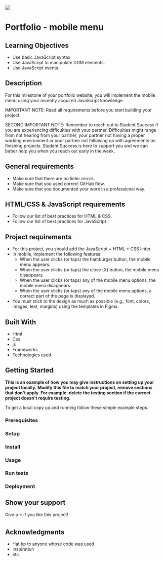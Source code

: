 ![](https://img.shields.io/badge/Microverse-blueviolet)

# Portfolio - mobile menu

## Learning Objectives

- Use basic JavaScript syntax.
- Use JavaScript to manipulate DOM elements.
- Use JavaScript events.

## Description 

For this milestone of your portfolio website, you will implement the mobile menu using your recently acquired JavaScript knowledge.

IMPORTANT NOTE: Read all requirements before you start building your project.

SECOND IMPORTANT NOTE: Remember to reach out to Student Success if you are experiencing difficulties with your partner. Difficulties might range from not hearing from your partner, your partner not having a proper working environment or your partner not following up with agreements on finishing projects. Student Success is here to support you and we can better help you when you reach out early in the week.

## General requirements
- Make sure that there are no linter errors.
- Make sure that you used correct GitHub flow.
- Make sure that you documented your work in a professional way.

## HTML/CSS & JavaScript requirements
- Follow our list of best practices for HTML & CSS.
- Follow our list of best practices for JavaScript.

## Project requirements
- For this project, you should add the JavaScript + HTML + CSS linter.
- In mobile, implement the following features:
  - When the user clicks (or taps) the hamburger button, the mobile menu appears.
  - When the user clicks (or taps) the close (X) button, the mobile menu disappears.
  - When the user clicks (or taps) any of the mobile menu options, the mobile menu disappears.
  - When the user clicks (or taps) any of the mobile menu options, a correct part of the page is displayed.
- You must stick to the design as much as possible (e.g., font, colors, images, text, margins) using the templates in Figma.

## Built With

- Html
- Css
- js
- Frameworks
- Technologies used

## Getting Started

**This is an example of how you may give instructions on setting up your project locally.**
**Modify this file to match your project, remove sections that don't apply. For example: delete the testing section if the currect project doesn't require testing.**


To get a local copy up and running follow these simple example steps.

### Prerequisites

### Setup

### Install

### Usage

### Run tests

### Deployment

## Show your support

Give a ⭐️ if you like this project!

## Acknowledgments

- Hat tip to anyone whose code was used
- Inspiration
- etc
